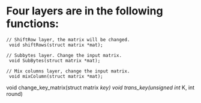 # Four layers are in the following functions:
```
// ShiftRow layer, the matrix will be changed.
 void shiftRows(struct matrix *mat);

// Subbytes layer. Change the input matrix.
 void SubBytes(struct matrix *mat);

// Mix columns layer, change the input matrix.
 void mixColumn(struct matrix *mat);
 ```

void change_key_matrix(struct matrix *key)
void trans_key(unsigned int* K, int round)